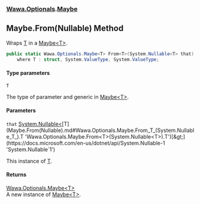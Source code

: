 ### [Wawa.Optionals](Wawa.Optionals.md 'Wawa.Optionals').[Maybe](Maybe.md 'Wawa.Optionals.Maybe')

## Maybe.From<T>(Nullable<T>) Method

Wraps [T](Maybe.From(Nullable).md#Wawa.Optionals.Maybe.From_T_(System.Nullable_T_).T 'Wawa.Optionals.Maybe.From<T>(System.Nullable<T>).T') in a [Maybe&lt;T&gt;](Maybe_T_.md 'Wawa.Optionals.Maybe<T>').

```csharp
public static Wawa.Optionals.Maybe<T> From<T>(System.Nullable<T> that)
    where T : struct, System.ValueType, System.ValueType;
```
#### Type parameters

<a name='Wawa.Optionals.Maybe.From_T_(System.Nullable_T_).T'></a>

`T`

The type of parameter and generic in [Maybe&lt;T&gt;](Maybe_T_.md 'Wawa.Optionals.Maybe<T>').
#### Parameters

<a name='Wawa.Optionals.Maybe.From_T_(System.Nullable_T_).that'></a>

`that` [System.Nullable&lt;](https://docs.microsoft.com/en-us/dotnet/api/System.Nullable-1 'System.Nullable`1')[T](Maybe.From(Nullable).md#Wawa.Optionals.Maybe.From_T_(System.Nullable_T_).T 'Wawa.Optionals.Maybe.From<T>(System.Nullable<T>).T')[&gt;](https://docs.microsoft.com/en-us/dotnet/api/System.Nullable-1 'System.Nullable`1')

This instance of [T](Maybe.From(Nullable).md#Wawa.Optionals.Maybe.From_T_(System.Nullable_T_).T 'Wawa.Optionals.Maybe.From<T>(System.Nullable<T>).T').

#### Returns
[Wawa.Optionals.Maybe&lt;](Maybe_T_.md 'Wawa.Optionals.Maybe<T>')[T](Maybe.From(Nullable).md#Wawa.Optionals.Maybe.From_T_(System.Nullable_T_).T 'Wawa.Optionals.Maybe.From<T>(System.Nullable<T>).T')[&gt;](Maybe_T_.md 'Wawa.Optionals.Maybe<T>')  
A new instance of [Maybe&lt;T&gt;](Maybe_T_.md 'Wawa.Optionals.Maybe<T>').
